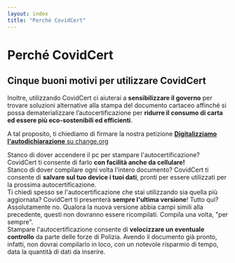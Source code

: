 ```yaml
---
layout: index
title: "Perché CovidCert"
---
```

<div class="px-3 py-3 pt-md-5 pb-md-4 mx-auto text-justify">
  <h1 class="h2 text-center">Perché CovidCert</h1>
  <h2 class="h4 text-center text-muted font-weight-light">Cinque buoni motivi per utilizzare CovidCert</h2>
</div>
<div class="row justify-content-center  mt-4">
  <div class="col-10 text-center"><i class="fa fa-leaf text-success mx-2 fa-3x"></i></div>
</div>
<div class="row justify-content-center">
  <div class="col-10 h5 font-weight-light text-center"><p>Inoltre, utilizzando CovidCert ci aiuterai a <b>sensibilizzare il governo</b> per trovare soluzioni alternative alla stampa del documento cartaceo affinché si possa dematerializzare l’autocertificazione per <b>ridurre il consumo di carta ed essere più eco-sostenibili ed efficienti</b>.</p><p class="lead">A tal proposito, ti chiediamo di firmare la nostra petizione <a href="https://www.change.org/DigitalizziamoLAutodichiarazione" target="_blank"><b>Digitalizziamo l'autodichiarazione</b> su change.org</a></p></div>
</div>

<div class="row justify-content-center mt-4">
  <div class="col-10 text-center"><i class="fa fa-mobile text-primary mx-2 fa-3x"></i></div>
</div>
<div class="row justify-content-center">
  <div class="col-10 h5 font-weight-light text-center">Stanco di dover accendere il pc per stampare l'autocertificazione? CovidCert ti consente di farlo <b>con facilità anche da cellulare!</b></div>
</div>


<div class="row justify-content-center mt-4">
  <div class="col-10 text-center"><i class="fa fa-save text-warning mx-2 fa-3x"></i></div>
</div>
<div class="row justify-content-center">
  <div class="col-10 h5 font-weight-light text-center">Stanco di dover compilare ogni volta l'intero documento? CovidCert ti consente di <b>salvare sul tuo device i tuoi dati</b>, pronti per essere utilizzati per la prossima autocertificazione.</div>
</div>


<div class="row justify-content-center mt-4">
  <div class="col-10 text-center"><i class="fa fa-rss text-danger mx-2 fa-3x"></i></div>
</div>
<div class="row justify-content-center">
  <div class="col-10 h5 font-weight-light text-center">Ti chiedi spesso se l'autocertificazione che stai utilizzando sia quella più aggiornata? CovidCert ti presenterà <b>sempre l'ultima versione</b>! Tutto qui? Assolutamente no. Qualora la nuova versione abbia campi simili alla precedente, questi non dovranno essere ricompilati. Compila una volta, "per sempre".</div>
</div>


<div class="row justify-content-center mt-4">
  <div class="col-10 text-center"><i class="fa fa-tachometer text-info mx-2 fa-3x"></i></div>
</div>
<div class="row justify-content-center">
  <div class="col-10 h5 font-weight-light text-center">Stampare l'autocertificazione consente di <b>velocizzare un eventuale controllo</b> da parte delle forze di Polizia. Avendo il documento già pronto, infatti, non dovrai compilarlo in loco, con un notevole risparmio di tempo, data la quantità di dati da inserire.</div>
</div>



